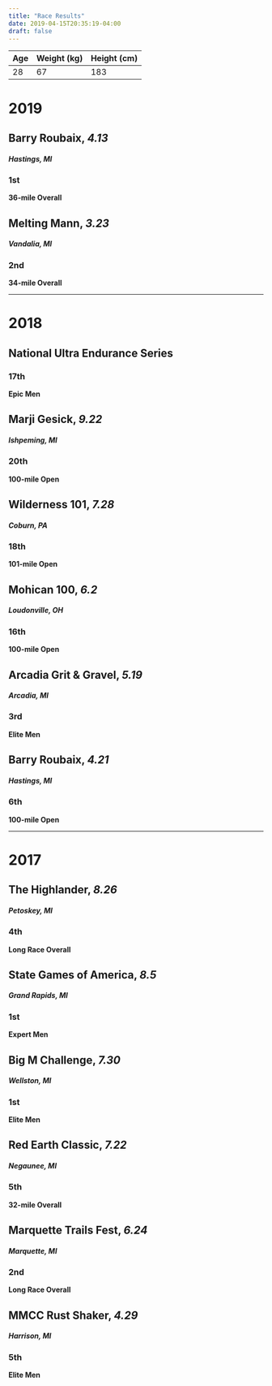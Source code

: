 ```yaml
---
title: "Race Results"
date: 2019-04-15T20:35:19-04:00
draft: false
---
```


Age | Weight (kg) | Height (cm)
--- | --- | ---
28 | 67 | 183 

# 2019
## Barry Roubaix, *4.13*
##### Hastings, MI
### 1st
**36-mile Overall**

## Melting Mann, *3.23*
##### Vandalia, MI
### 2nd
**34-mile Overall**

---

# 2018
## National Ultra Endurance Series
### 17th
**Epic Men**

## Marji Gesick, *9.22*
##### Ishpeming, MI
### 20th
**100-mile Open**

## Wilderness 101, *7.28*
##### Coburn, PA
### 18th
**101-mile Open**

## Mohican 100, *6.2*
##### Loudonville, OH
### 16th
**100-mile Open**

## Arcadia Grit & Gravel, *5.19*
##### Arcadia, MI
### 3rd
**Elite Men**

## Barry Roubaix, *4.21*
##### Hastings, MI
### 6th
**100-mile Open**

---

# 2017
## The Highlander, *8.26*
##### Petoskey, MI
### 4th
**Long Race Overall**

## State Games of America, *8.5*
##### Grand Rapids, MI
### 1st
**Expert Men**

## Big M Challenge, *7.30*
##### Wellston, MI
### 1st
**Elite Men**

## Red Earth Classic, *7.22*
##### Negaunee, MI
### 5th
**32-mile Overall**

## Marquette Trails Fest, *6.24*
##### Marquette, MI
### 2nd
**Long Race Overall**

## MMCC Rust Shaker, *4.29*
##### Harrison, MI
### 5th
**Elite Men**
